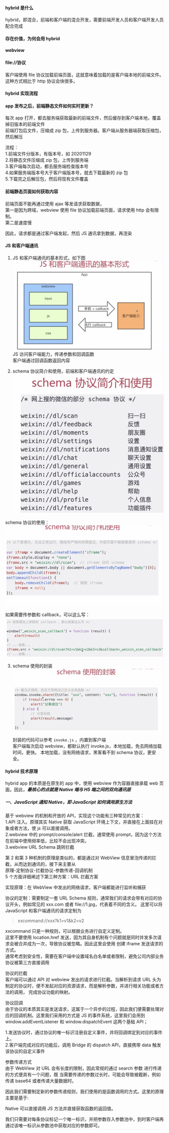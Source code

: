 #### hybrid 是什么

hybrid，即混合，前端和客户端的混合开发，需要前端开发人员和客户端开发人员配合完成

#### 存在价值，为何会用 hybrid

#### webview

#### file://协议

客户端使用 file 协议加载前端页面，这就意味着加载的是客户端本地的前端文件。这种方式相比于 http 协议会快很多。

#### hybrid 实现流程

#### app 发布之后，前端静态文件如何实时更新？

每次 app 打开，都去服务端获取最新的前端文件，然后缓存到客户端本地，覆盖掉旧版本的前端文件  
前端打包后文件，压缩成 zip 包，上传到服务器。客户端从服务器端获取压缩包，然后解压

流程：  
1.前端文件分版本，有版本号，如 20201129  
2.将静态文件压缩成 zip 包，上传到服务端  
3.客户端每次启动，都去服务端检查版本号  
4.如果服务端版本号大于客户端版本号，就去下载最新的 zip 包  
5.下载完之后解压包，然后将现有文件覆盖

#### 前端静态页面如何获取内容

前端页面不能再通过使用 ajax 等发请求获取数据，  
第一是因为跨域，webview 使用 file 协议加载前端页面，请求使用 http 会有限制。  
第二是速度慢

因此，请求都是通过客户端发起，然后 JS 通讯拿到数据，再渲染

#### JS 和客户端通讯

1. JS 和客户端通讯的基本形式，如下图  
   ![image](../../imgs/hybrid-01.jpg)
   JS 访问客户端能力，传递参数和回调函数  
   客户端通过回调函数返回内容

2. schema 协议简介和使用，前端和客户端通讯的约定  
   ![image](../../imgs/hybrid-02.jpg)

schema 协议的使用：
![image](../../imgs/hybrid-03.jpg)

如果需要传参数和 callback，可以这么写：
![image](../../imgs/hybrid-04.jpg)

3. schema 使用的封装  
   ![image](../../imgs/hybrid-05.jpg)
   封装的代码可以参考 `invoke.js` ，内置到客户端  
   客户端每次启动 webview，都默认执行 invoke.js，本地加载，免去网络加载时间，更快。
   本地加载，没有网络请求，黑客看不到 schema 协议，更安全。

#### hybrid 技术原理

hybrid app 的本质是在原生的 app 中，使用 webview 作为容器直接承载 web 页面。因此，**_最核心的点就是 Native 端与 H5 端之间的双向通讯层_**

##### 一、JavaScript 通知 Native，即 JavaScript 如何调用原生方法

基于 webview 的机制和开放的 API，实现这个功能有三种常见的方案：  
1.API 注入。原理其实 Native 获取 JavaScript 环境上下文，并直接在上面挂在对象或者方法，使 js 可以直接调用。  
2.webview 中的 prompt/console/alert 拦截，通常使用 prompt，因为这个方法在前端中使用频率低，比较不会出现冲突。  
3.webview URL Schema 跳转拦截

第 2 和第 3 种机制的原理是类似的，都是通过对 WebView 信息冒泡传递的拦截，从而达到通讯的，接下来主要从  
原理-定制协议-拦截协议-参数传递-回调机制  
5 个方面详细阐述下第三种方案：URL 拦截方案

实现原理：在 WebView 中发出的网络请求，客户端都能进行监听和捕获

协议的定制：需要制定一套 URL Schema 规则，通常我们的请求会带有对应的协议开头，例如常见的 xxx.com 或者 file://1.jpg，代表着不同的含义。
这里可以将 JavaScript 和客户端通讯的请求定制为

> xxcommand://xxx?k1=v1&k2=v2

xxcommand 只是一种规则，可以根据业务进行自定义定制。  
这里不要使用 location.href 发送，因为其自身机制有个问题就是同时并发多次请求会被合并成为一次，导致协议被忽略。因此这里会使用
创建 iframe 发送请求的方式。  
通常考虑到安全性，需要在客户端中设置域名白名单或者限制，避免公司内部业务协议被第三方直接调用

协议的拦截  
客户端可以通过 API 对 webview 发出的请求进行拦截。当解析到请求 URL 头为制定的协议时，便不发起对应的资源请求，而是解析参数，并进行相关功能或者方法的调用，
完成协议功能的映射。

协议回调  
由于协议的本质其实是发送请求，这属于一个异步的过程，因此我们便需要处理对应的回调机制。这里我们采用的方式是 JS 的事件系统，这里我们会用到 window.addEventListener 和 window.dispatchEvent 这两个基础 API；

1.发送协议时，通过协议的唯一标识注册自定义事件，并将回调绑定到对应的事件上。  
2.客户端完成对应的功能后，调用 Bridge 的 dispatch API，直接携带 data 触发该协议的自定义事件

参数传递方式  
由于 WebView 对 URL 会有长度的限制，因此常规的通过 search 参数 进行传递的方式便具有一个问题，既 当需要传递的参数过长时，可能会导致被截断，例如传递 base64 或者传递大量数据时。

因此我们需要制定新的参数传递规则，我们使用的是函数调用的方式。这里的原理主要是基于:

Native 可以直接调用 JS 方法并直接获取函数的返回值。

我们只需要对每条协议标记一个唯一标识，并把参数存入参数池中，到时客户端再通过该唯一标识从参数池中获取对应的参数即可。
